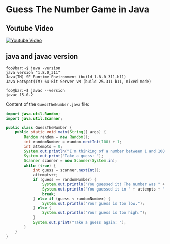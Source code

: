 # Guess The Number Game in Java
## Youtube Video
[![Youtube Video](https://img.youtube.com/vi/nToytjpHB3o/0.jpg)](https://www.youtube.com/watch?v=nToytjpHB3o)

## java and javac version
```console
foo@bar:~$ java -version
java version "1.8.0_311"
Java(TM) SE Runtime Environment (build 1.8.0_311-b11)
Java HotSpot(TM) 64-Bit Server VM (build 25.311-b11, mixed mode)
```
```console
foo@bar:~$ javac --version
javac 15.0.2
```
Content of the `GuessTheNumber.java` file:
```java
import java.util.Random;
import java.util.Scanner;

public class GuessTheNumber {
    public static void main(String[] args) {
        Random random = new Random();
        int randomNumber = random.nextInt(100) + 1;
        int attempts = 0;
        System.out.println("I'm thinking of a number between 1 and 100.");
        System.out.print("Take a guess: ");
        Scanner scanner = new Scanner(System.in);
        while (true) {
            int guess = scanner.nextInt();
            attempts++;
            if (guess == randomNumber) {
                System.out.println("You guessed it! The number was " + randomNumber);
                System.out.println("You guessed it in " + attempts + " attempts.");
                break;
            } else if (guess < randomNumber) {
                System.out.println("Your guess is too low.");
            } else {
                System.out.println("Your guess is too high.");
            }
            System.out.print("Take a guess again: ");
        }
    }
}
```
